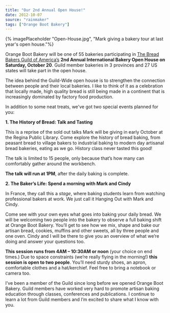 ```yaml
---
title: "Our 2nd Annual Open House!"
date: 2012-10-07
source: "rainmaker"
tags: ["Orange Boot Bakery"]
---
```


{% imagePlaceholder "Open-House.jpg", "Mark giving a bakery tour at last year's open house."%}


Orange Boot Bakery will be one of 55 bakeries participating in [The Bread Bakers Guild of America’s](http://bbga.org/) **2nd Annual International Bakery Open House on Saturday, October 20**. Guild member bakeries in 3 provinces and 27 US states will take part in the open house.

The idea behind the Guild-Wide open house is to strengthen the connection between people and their local bakeries. I like to think of it as a celebration that locally made, high quality bread is still being made in a continent that is increasingly dominated by factory food production.

In addition to some neat treats, we've got two special events planned for you:

**1. The History of Bread: Talk and Tasting**

This is a reprise of the sold out talks Mark will be giving in early October at the Regina Public Library. Come explore the history of bread baking, from peasant bread to village bakers to industrial baking to modern day artisanal bread bakeries, eating as we go. History class never tasted this good!

The talk is limited to 15 people, only because that’s how many can comfortably gather around the workbench.

**The talk will run at 1PM**, after the daily baking is complete.

**2. The Baker’s Life: Spend a morning with Mark and Cindy**

In France, they call this a _stage_, where baking students learn from watching professional bakers at work. We just call it Hanging Out with Mark and Cindy.

Come see with your own eyes what goes into baking your daily bread. We will be welcoming two people into the bakery to observe a full baking shift at Orange Boot Bakery. You’ll get to see how we mix, shape and bake our artisan bread, cookies, muffins and other sweets, all by three people and one oven. Cindy and I will be there to give you an overview of what we’re doing and answer your questions too.

**This session runs from 4AM – 10:30AM or noon** (your choice on end times.) Due to space constraints (we’re really flying in the morning!) **this session is open to two people**. You’ll need sturdy shoes, an apron, comfortable clothes and a hat/kerchief. Feel free to bring a notebook or camera too.

I’ve been a member of the Guild since long before we opened Orange Boot Bakery. Guild members have worked very hard to promote artisan baking education through classes, conferences and publications. I continue to learn a lot from Guild members and I’m excited to share what I know with you.


